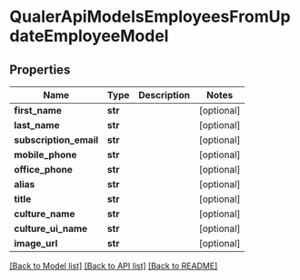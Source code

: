 # QualerApiModelsEmployeesFromUpdateEmployeeModel

## Properties
Name | Type | Description | Notes
------------ | ------------- | ------------- | -------------
**first_name** | **str** |  | [optional] 
**last_name** | **str** |  | [optional] 
**subscription_email** | **str** |  | [optional] 
**mobile_phone** | **str** |  | [optional] 
**office_phone** | **str** |  | [optional] 
**alias** | **str** |  | [optional] 
**title** | **str** |  | [optional] 
**culture_name** | **str** |  | [optional] 
**culture_ui_name** | **str** |  | [optional] 
**image_url** | **str** |  | [optional] 

[[Back to Model list]](../README.md#documentation-for-models) [[Back to API list]](../README.md#documentation-for-api-endpoints) [[Back to README]](../README.md)

